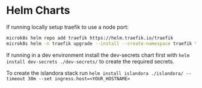 # Helm Charts

If running locally setup traefik to use a node port:

```bash
microk8s helm repo add traefik https://helm.traefik.io/traefik
microk8s helm -n traefik upgrade --install --create-namespace traefik traefik/traefik  --set service.type=NodePort
```

If running in a dev environment install the dev-secrets chart first with 
`helm install dev-secrets ./dev-secrets/` to create the required secrets.

To create the islandora stack run `helm install islandora ./islandora/ --timeout 30m --set ingress.host=<YOUR_HOSTNAME>`

